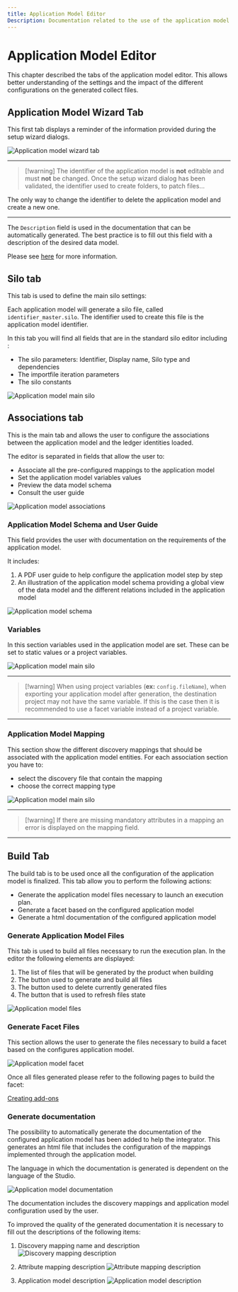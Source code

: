 ```yaml
---
title: Application Model Editor
Description: Documentation related to the use of the application model editor
---
```


# Application Model Editor

This chapter described the tabs of the application model editor. This allows better understanding of the settings and the impact of the different configurations on the generated collect files.

## Application Model Wizard Tab

This first tab displays a reminder of the information provided during the setup wizard dialogs.

![Application model wizard tab](./images/appmodel_editor.png "Application model wizard tab")

---

> [!warning] The identifier of the application model is **not** editable and must **not** be changed.
Once the setup wizard dialog has been validated, the identifier used to create folders, to patch files...

The only way to change the identifier to delete the application model and create a new one.

---

The `Description` field is used in the documentation that can be automatically generated. The best practice is to fill out this field with a description of the desired data model.

Please see [here](#generate-documentation) for more information.

## Silo tab

This tab is used to define the main silo settings:

Each application model will generate a silo file, called `identifier_master.silo`. The identifier used to create this file is the application model identifier.

In this tab you will find all fields that are in the standard silo editor including :

- The silo parameters: Identifier, Display name, Silo type and dependencies
- The importfile iteration parameters
- The silo constants

![Application model main silo](./images/appmodel_silo_editor.png "Application model main silo")

## Associations tab

This is the main tab and allows the user to configure the associations between the application model and the ledger identities loaded.

The editor is separated in fields that allow the user to:

- Associate all the pre-configured mappings to the application model
- Set the application model variables values
- Preview the data model schema
- Consult the user guide

![Application model associations](./images/appmodel_associations.png "Application model associations")

### Application Model Schema and User Guide

This field provides the user with documentation on the requirements of the application model.

It includes:

1. A PDF user guide to help configure the application model step by step
2. An illustration of the application model schema providing a global view of the data model and the different relations included in the application model

![Application model schema](./images/appmodel_user_guide_and_schema.png "Application model schema")

### Variables

In this section variables used in the application model are set.
These can be set to static values or a project variables.

![Application model main silo](./images/appmodel_config_var.png "Application model main silo")

---

> [!warning] When using project variables (**ex:** `config.fileName`), when exporting your application model after generation, the destination project may not have the same variable. If this is the case then it is recommended to use a facet variable instead of a project variable.

---

### Application Model Mapping

This section show the different discovery mappings that should be associated with the application model entities.
For each association section you have to:

- select the discovery file that contain the mapping
- choose the correct mapping type
  
![Application model main silo](./images/appmodel_associations_mapping.png "Application model main silo")

---

> [!warning] If there are missing mandatory attributes in a mapping an error is displayed on the mapping field.

---

## Build Tab

The build tab is to be used once all the configuration of the application model is finalized. This tab allow you to perform the following actions:

- Generate the application model files necessary to launch an execution plan.
- Generate a facet based on the configured application model
- Generate a html documentation of the configured application model

### Generate Application Model Files

This tab is used to build all files necessary to run the execution plan.
In the editor the following elements are displayed:

1. The list of files that will be generated by the product when building
2. The button used to generate and build all files
3. The button used to delete currently generated files
4. The button that is used to refresh files state

![Application model files](./images/appmodel_buildfiles.png "Application model files")

### Generate Facet Files

This section allows the user to generate the files necessary to build a facet based on the configures application model.

![Application model facet](./images/appmodel_facet.png "Application model facet")

Once all files generated please refer to the following pages to build the facet:

[Creating add-ons](../add-ons/add-on-creation)

### Generate documentation

The possibility to automatically generate the documentation of the configured application model has been added to help the integrator. This generates an html file that includes the configuration of the mappings implemented through the application model.

The language in which the documentation is generated is dependent on the language of the Studio.

![Application model documentation](./images/appmodel_doc.png "Application model documentation")

The documentation includes the discovery mappings and application model configuration used by the user.

To improved the quality of the generated documentation it is necessary to fill out the descriptions of the following items:

1. Discovery mapping name and description
![Discovery mapping description](./images/appmodel_discovery_mapping.png "Discovery mapping description")

2. Attribute mapping description
![Attribute mapping description](./images/appmodel_attribute_mapping.png "Attribute mapping description")

3. Application model description
![Application model description](./images/appmodel_description.png "Application model description")
